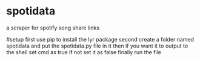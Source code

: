 # spotidata
a scraper for spotify song share links 

#setup
first use pip to install the lyr package
second create a folder named spotidata and put the spotidata.py file in it 
then if you want it to output to the shell set cmd as true if not set it as false 
finally run the file 
